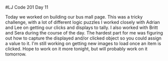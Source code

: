 #LJ Code 201 Day 11

Today we worked on building our bus mall page. This was a tricky challenge, with a lot of different logic puzzles I worked closely with Adrian and Lee on getting our clicks and displays to tally. I also worked with Britt and Sera during the course of the day. The hardest part for me was figuring out how to capture the displayed and/or clicked object so you could assign a value to it. I'm still working on getting new images to load once an item is clicked. Hope to work on it more tonight, but will probably work on it tomorrow. 
